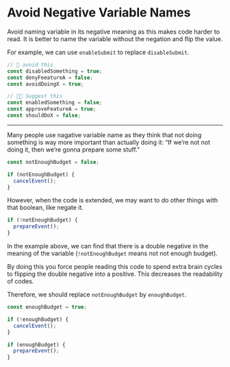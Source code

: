 # Avoid Negative Variable Names

Avoid naming variable in its negative meaning as this makes code harder to read. It is better to name the variable without the negation and flip the value.

For example, we can use `enableSubmit` to replace `disableSubmit`.

```js
// 🤔 avoid this
const disabledSomething = true;
const denyFeeatureA = false;
const avoidDoingX = true;

// 👍🏻 Suggest this
const enabledSomething = false;
const approveFeatureA = true;
const shouldDoX = false;
```

---

Many people use nagative variable name as they think that not doing something is way more important than actually doing it: “If we’re not not doing it, then we’re gonna prepare some stuff.”

```js
const notEnoughBudget = false;

if (notEnoughBudget) {
  cancelEvent();
}
```

However, when the code is extended, we may want to do other things with that boolean, like negate it.

```js
if (!notEnoughBudget) {
  prepareEvent();
}
```

In the example above, we can find that there is a double negative in the meaning of the variable (`!notEnoughBudget` means not not enough budget).

By doing this you force people reading this code to spend extra brain cycles to flipping the double negative into a positive. This decreases the readability of codes.

Therefore, we should replace `notEnoughBudget` by `enoughBudget`.

```js
const enoughBudget = true;

if (!enoughBudget) {
  cancelEvent();
}

if (enoughBudget) {
  prepareEvent();
}
```
